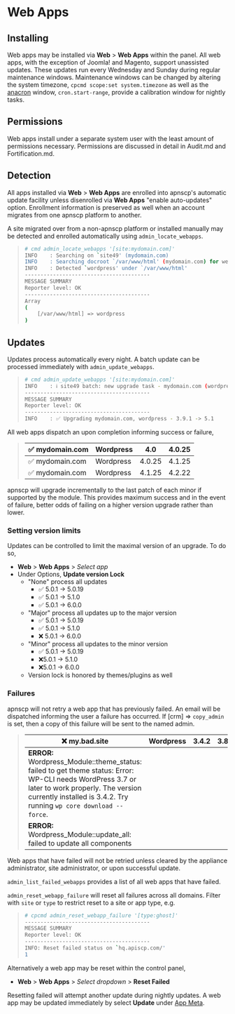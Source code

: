 # Web Apps

## Installing

Web apps may be installed via **Web** > **Web Apps** within the panel. All web apps, with the exception of Joomla! and Magento, support unassisted updates. These updates run every Wednesday and Sunday during regular maintenance windows. Maintenance windows can be changed by altering the system timezone, `cpcmd scope:set system.timezone` as well as the [anacron](https://linux.die.net/man/8/anacron) window, `cron.start-range`, provide a calibration window for nightly tasks.

## Permissions

Web apps install under a separate system user with the least amount of permissions necessary. Permissions are discussed in detail in Audit.md and Fortification.md.

## Detection

All apps installed via **Web** > **Web Apps** are enrolled into apnscp's automatic update facility unless disenrolled via **Web Apps** "enable auto-updates" option. Enrollment information is preserved as well when an account migrates from one apnscp platform to another. 

A site migrated over from a non-apnscp platform or installed manually may be detected and enrolled automatically using `admin_locate_webapps`.
> ```bash
> # cmd admin_locate_webapps '[site:mydomain.com]'
> INFO    : Searching on `site49' (mydomain.com)
> INFO    : Searching docroot `/var/www/html' (mydomain.com) for webapps
> INFO    : Detected `wordpress' under `/var/www/html'
> ----------------------------------------
> MESSAGE SUMMARY
> Reporter level: OK
> ----------------------------------------
> Array
> (
>     [/var/www/html] => wordpress
> )
> ```

## Updates
Updates process automatically every night. A batch update can be processed immediately with `admin_update_webapps`.

>```bash
># cmd admin_update_webapps '[site:mydomain.com]'
>INFO    : ℹ️ site49 batch: new upgrade task - mydomain.com (wordpress) 3.9.1 -> 5.1
>----------------------------------------
>MESSAGE SUMMARY
>Reporter level: OK
>----------------------------------------
>INFO    : ✅ Upgrading mydomain.com, wordpress - 3.9.1 -> 5.1
>```

All web apps dispatch an upon completion informing success or failure,

> | ✅ mydomain.com | Wordpress | 4.0    | 4.0.25 |
> | -------------- | --------- | ------ | ------ |
> | ✅ mydomain.com | Wordpress | 4.0.25 | 4.1.25 |
> | ✅ mydomain.com | Wordpress | 4.1.25 | 4.2.22 |

apnscp will upgrade incrementally to the last patch of each minor if supported by the module. This provides maximum success and in the event of failure, better odds of failing on a higher version upgrade rather than lower.

### Setting version limits

Updates can be controlled to limit the maximal version of an upgrade. To do so,

* **Web** > **Web Apps** > *Select app* 
* Under Options, **Update version Lock**
    * "None" process all updates
        * ✅ 5.0.1 -> 5.0.19
        * ✅ 5.0.1 -> 5.1.0
        * ✅ 5.0.1 -> 6.0.0
    * "Major" process all updates up to the major version
        * ✅ 5.0.1 -> 5.0.19
        * ✅ 5.0.1 -> 5.1.0
        * ❌ 5.0.1 -> 6.0.0
    * "Minor" process all updates to the minor version
        * ✅ 5.0.1 -> 5.0.19
        * ❌5.0.1 -> 5.1.0
        * ❌5.0.1 -> 6.0.0
    * Version lock is honored by themes/plugins as well

### Failures

apnscp will not retry a web app that has previously failed. An email will be dispatched informing the user a failure has occurred. If [crm] => `copy_admin` is set, then a copy of this failure will be sent to the named admin.

>| ❌ my.bad.site                                                | Wordpress | 3.4.2 | 3.8.28 |
>| ------------------------------------------------------------ | --------- | ----- | ------ |
>| **ERROR:**  Wordpress_Module::theme_status: failed to get theme status: Error:  WP-CLI needs WordPress 3.7 or later to work properly. The version  currently installed is 3.4.2. Try running `wp core download --force`. |           |       |        |
>| **ERROR:** Wordpress_Module::update_all: failed to update all components |           |       |        |

Web apps that have failed will not be retried unless cleared by the appliance administrator, site administrator, or upon successful update.

`admin_list_failed_webapps` provides a list of all web apps that have failed.

`admin_reset_webapp_failure` will reset all failures across all domains. Filter with `site` or `type` to restrict reset to a site or app type, e.g.

> ```bash
> # cpcmd admin_reset_webapp_failure '[type:ghost]'
> ----------------------------------------
> MESSAGE SUMMARY
> Reporter level: OK
> ----------------------------------------
> INFO: Reset failed status on `hq.apiscp.com/'
> 1
> ```

Alternatively a web app may be reset within the control panel,

* **Web** > **Web Apps** > *Select dropdown* > **Reset Failed**

Resetting failed will attempt another update during nightly updates. A web app may be updated immediately by select **Update** under <u>App Meta</u>.